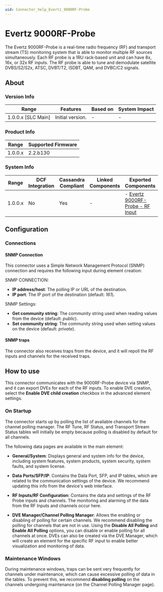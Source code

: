 ```yaml
---
uid: Connector_help_Evertz_9000RF-Probe
---
```


# Evertz 9000RF-Probe

The Evertz 9000RF-Probe is a real-time radio frequency (RF) and transport stream (TS) monitoring system that is able to monitor multiple RF sources simultaneously. Each RF probe is a 1RU rack-based unit and can have 8x, 16x, or 32x RF inputs. The RF probe is able to tune and demodulate satellite DVBS/S2/S2x, ATSC, DVBT/T2, ISDBT, QAM, and DVBC/C2 signals.

## About

### Version Info

| Range              | Features         | Based on | System Impact |
|--------------------|------------------|----------|---------------|
| 1.0.0.x [SLC Main] | Initial version. | -        | -             |

### Product Info

| Range   | Supported Firmware |
|---------|--------------------|
| 1.0.0.x | 2.2.b130       |

### System Info

| Range   | DCF Integration | Cassandra Compliant | Linked Components | Exported Components                                                                  |
|---------|-----------------|---------------------|-------------------|--------------------------------------------------------------------------------------|
| 1.0.0.x | No              | Yes                 | -                 | - [Evertz 9000RF-Probe - RF Input](xref:Connector_help_Evertz_9000RF-Probe_-_RF_Input) |

## Configuration

### Connections

#### SNMP Connection

This connector uses a Simple Network Management Protocol (SNMP) connection and requires the following input during element creation:

SNMP CONNECTION:

- **IP address/host**: The polling IP or URL of the destination.
- **IP port**: The IP port of the destination (default: *161*).

SNMP Settings:

- **Get community string**: The community string used when reading values from the device (default: *public*).
- **Set community string**: The community string used when setting values on the device (default: *private*).

#### SNMP traps

The connector also receives traps from the device, and it will repoll the RF inputs and channels for the received traps.

## How to use

This connector communicates with the 9000RF-Probe device via SNMP, and it can export DVEs for each of the RF inputs. To enable DVE creation, select the **Enable DVE child creation** checkbox in the advanced element settings.

### On Startup

The connector starts up by polling the list of available channels for the channel polling manager. The RF Tune, RF Status, and Transport Stream Status tables will initially be empty because polling is disabled by default for all channels.

The following data pages are available in the main element:

- **General/System**: Displays general and system info for the device, including system features, system products, system security, system faults, and system license.

- **Data Ports/SFP/IP**: Contains the Data Port, SFP, and IP tables, which are related to the communication settings of the device. We recommend updating this info from the device's web interface.

- **RF Inputs/RF Configuration**: Contains the data and settings of the RF Probe inputs and channels. The monitoring and alarming of the data from the RF Inputs and channels occur here.

- **DVE Manager/Channel Polling Manager**: Allows the enabling or disabling of polling for certain channels. We recommend disabling the polling for channels that are not in use. Using the **Disable All Polling** and **Enable All Polling** options, you can disable or enable polling for all channels at once. DVEs can also be created via the DVE Manager, which will create an element for the specific RF input to enable better visualization and monitoring of data.

### Maintenance Windows

During maintenance windows, traps can be sent very frequently for channels under maintenance, which can cause excessive polling of data in the tables. To prevent this, we recommend **disabling polling** on the channels undergoing maintenance (on the Channel Polling Manager page).
